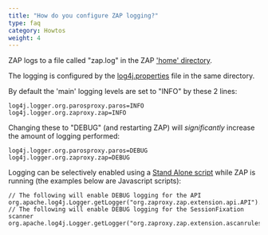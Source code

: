 ```yaml
---
title: "How do you configure ZAP logging?"
type: faq
category: Howtos
weight: 4
---
```


ZAP logs to a file called "zap.log" in the ZAP ['home'
directory](/faq/what-is-the-default-directory-that-zap-uses/).

The logging is configured by the
[log4j.properties](https://github.com/zaproxy/zaproxy/blob/develop/zap/src/main/resources/org/zaproxy/zap/resources/log4j.properties)
file in the same directory.

By default the 'main' logging levels are set to "INFO" by these 2 lines:

    
    
    log4j.logger.org.parosproxy.paros=INFO
    log4j.logger.org.zaproxy.zap=INFO
    

Changing these to "DEBUG" (and restarting ZAP) will _significantly_ increase
the amount of logging performed:

    
    
    log4j.logger.org.parosproxy.paros=DEBUG
    log4j.logger.org.zaproxy.zap=DEBUG
    

Logging can be selectively enabled using a [Stand Alone script](/docs/desktop/addons/script-console/#script-types) while ZAP is
running (the examples below are Javascript scripts):

    
    
    // The following will enable DEBUG logging for the API
    org.apache.log4j.Logger.getLogger("org.zaproxy.zap.extension.api.API").setLevel(org.apache.log4j.Level.DEBUG);
    // The following will enable DEBUG logging for the SessionFixation scanner
    org.apache.log4j.Logger.getLogger("org.zaproxy.zap.extension.ascanrulesBeta.SessionFixation").setLevel(org.apache.log4j.Level.DEBUG);
